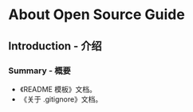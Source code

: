 # About Open Source Guide
## Introduction - 介绍
### Summary - 概要
- 《README 模板》文档。
- 《关于 .gitignore》文档。
